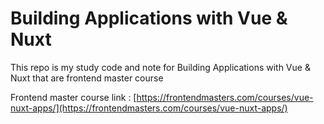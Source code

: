 # Building Applications with Vue & Nuxt

This repo is my study code and note for Building Applications with Vue & Nuxt that are frontend master course

Frontend master course link : [https://frontendmasters.com/courses/vue-nuxt-apps/](https://frontendmasters.com/courses/vue-nuxt-apps/)
